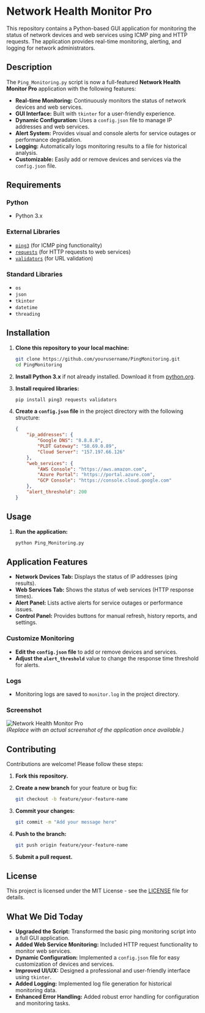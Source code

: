 # Network Health Monitor Pro

This repository contains a Python-based GUI application for monitoring the status of network devices and web services using ICMP ping and HTTP requests. The application provides real-time monitoring, alerting, and logging for network administrators.

## Description

The `Ping_Monitoring.py` script is now a full-featured **Network Health Monitor Pro** application with the following features:

- **Real-time Monitoring:** Continuously monitors the status of network devices and web services.
- **GUI Interface:** Built with `tkinter` for a user-friendly experience.
- **Dynamic Configuration:** Uses a `config.json` file to manage IP addresses and web services.
- **Alert System:** Provides visual and console alerts for service outages or performance degradation.
- **Logging:** Automatically logs monitoring results to a file for historical analysis.
- **Customizable:** Easily add or remove devices and services via the `config.json` file.

## Requirements

### Python

- Python 3.x

### External Libraries

- [`ping3`](https://pypi.org/project/ping3/) (for ICMP ping functionality)
- [`requests`](https://pypi.org/project/requests/) (for HTTP requests to web services)
- [`validators`](https://pypi.org/project/validators/) (for URL validation)

### Standard Libraries

- `os`
- `json`
- `tkinter`
- `datetime`
- `threading`

## Installation

1. **Clone this repository to your local machine:**

    ```bash
    git clone https://github.com/yourusername/PingMonitoring.git
    cd PingMonitoring
    ```

2. **Install Python 3.x** if not already installed. Download it from [python.org](https://www.python.org/).

3. **Install required libraries:**

    ```bash
    pip install ping3 requests validators
    ```

4. **Create a `config.json` file** in the project directory with the following structure:

    ```json
    {
        "ip_addresses": {
            "Google DNS": "8.8.8.8",
            "PLDT Gateway": "58.69.0.89",
            "Cloud Server": "157.197.66.126"
        },
        "web_services": {
            "AWS Console": "https://aws.amazon.com",
            "Azure Portal": "https://portal.azure.com",
            "GCP Console": "https://console.cloud.google.com"
        },
        "alert_threshold": 200
    }
    ```

## Usage

1. **Run the application:**

    ```bash
    python Ping_Monitoring.py
    ```

## Application Features

- **Network Devices Tab:** Displays the status of IP addresses (ping results).
- **Web Services Tab:** Shows the status of web services (HTTP response times).
- **Alert Panel:** Lists active alerts for service outages or performance issues.
- **Control Panel:** Provides buttons for manual refresh, history reports, and settings.

### Customize Monitoring

- **Edit the `config.json` file** to add or remove devices and services.
- **Adjust the `alert_threshold`** value to change the response time threshold for alerts.

### Logs

- Monitoring logs are saved to `monitor.log` in the project directory.

### Screenshot

![Network Health Monitor Pro](path/to/your/screenshot.png)  
*(Replace with an actual screenshot of the application once available.)*

## Contributing

Contributions are welcome! Please follow these steps:

1. **Fork this repository.**

2. **Create a new branch** for your feature or bug fix:

    ```bash
    git checkout -b feature/your-feature-name
    ```

3. **Commit your changes:**

    ```bash
    git commit -m "Add your message here"
    ```

4. **Push to the branch:**

    ```bash
    git push origin feature/your-feature-name
    ```

5. **Submit a pull request.**

## License

This project is licensed under the MIT License - see the [LICENSE](LICENSE) file for details.

## What We Did Today

- **Upgraded the Script:** Transformed the basic ping monitoring script into a full GUI application.
- **Added Web Service Monitoring:** Included HTTP request functionality to monitor web services.
- **Dynamic Configuration:** Implemented a `config.json` file for easy customization of devices and services.
- **Improved UI/UX:** Designed a professional and user-friendly interface using `tkinter`.
- **Added Logging:** Implemented log file generation for historical monitoring data.
- **Enhanced Error Handling:** Added robust error handling for configuration and monitoring tasks.